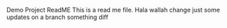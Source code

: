 Demo Project ReadME
This is a read me file.
Hala wallah
change
just some updates on a branch
something diff
